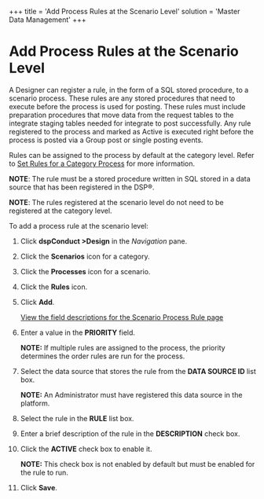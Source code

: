+++
title = 'Add Process Rules at the Scenario Level'
solution = 'Master Data Management'
+++

# Add Process Rules at the Scenario Level

A Designer can register a rule, in the form of a SQL stored procedure,
to a scenario process. These rules are any stored procedures that need
to execute before the process is used for posting. These rules must
include preparation procedures that move data from the request tables to
the integrate staging tables needed for integrate to post successfully.
Any rule registered to the process and marked as Active is executed
right before the process is posted via a Group post or single posting
events.

Rules can be assigned to the process by default at the category level.
Refer to [Set Rules for a Category
Process](Set_Rules_for_a_Category_Process.htm) for more information.

<span style="font-weight: bold;">NOTE</span>: The rule must be a stored
procedure written in SQL stored in a data source that has been
registered in the DSP®.

<span style="font-weight: bold;">NOTE</span>: The rules registered at
the scenario level do not need to be registered at the category level.

To add a process rule at the scenario level:

1.  Click <span style="font-weight: bold;">dspConduct
    \></span><span style="font-weight: bold;">Design</span> in the
    <span style="font-style: italic;">Navigation</span> pane.

2.  Click the <span style="font-weight: bold;">Scenarios</span> icon for
    a category.

3.  Click the <span style="font-weight: bold;">Processes</span> icon for
    a scenario.

4.  Click the <span style="font-weight: bold;">Rules</span> icon.

5.  Click <span style="font-weight: bold;">Add</span>.
    
    [View the field descriptions for the Scenario Process Rule
    page](../Page_Desc/Scenario_Process_Rule.htm)

6.  Enter a value in the
    <span style="font-weight: bold;">PRIORITY</span> field.
    
    **NOTE:** If multiple rules are assigned to the process, the
    priority determines the order rules are run for the process.

7.  Select the data source that stores the rule from the
    <span style="font-weight: bold;">DATA SOURCE ID</span> list box.
    
    **NOTE:** An Administrator must have registered this data source in
    the platform.

8.  Select the rule in the <span style="font-weight: bold;">RULE</span>
    list box.

9.  Enter a brief description of the rule in the
    <span style="font-weight: bold;">DESCRIPTION</span> check box.

10. Click the <span style="font-weight: bold;">ACTIVE</span> check box
    to enable it.
    
    **NOTE:** This check box is not enabled by default but must be
    enabled for the rule to run.

11. Click <span style="font-weight: bold;">Save</span>.
